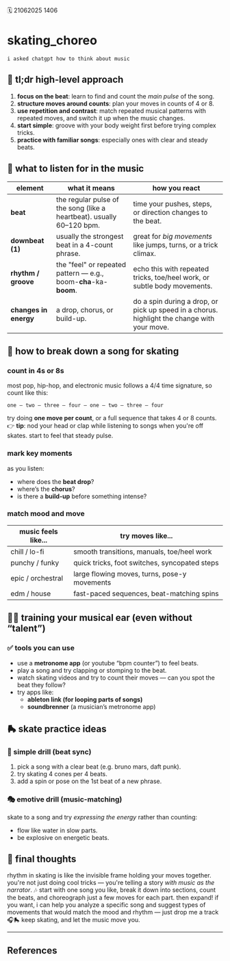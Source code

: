 🗓️ 21062025 1406

# skating_choreo


```ad-abstract
i asked chatgpt how to think about music
```
## 🧠 tl;dr high-level approach
1. **focus on the beat**: learn to find and count the _main pulse_ of the song.
2. **structure moves around counts**: plan your moves in counts of 4 or 8.
3. **use repetition and contrast**: match repeated musical patterns with repeated moves, and switch it up when the music changes.
4. **start simple**: groove with your body weight first before trying complex tricks.
5. **practice with familiar songs**: especially ones with clear and steady beats.

## 🎵 what to listen for in the music

|element|what it means|how you react|
|---|---|---|
|**beat**|the regular pulse of the song (like a heartbeat). usually 60–120 bpm.|time your pushes, steps, or direction changes to the beat.|
|**downbeat (1)**|usually the strongest beat in a 4-count phrase.|great for _big movements_ like jumps, turns, or a trick climax.|
|**rhythm / groove**|the "feel" or repeated pattern — e.g., boom-**cha**-ka-**boom**.|echo this with repeated tricks, toe/heel work, or subtle body movements.|
|**changes in energy**|a drop, chorus, or build-up.|do a spin during a drop, or pick up speed in a chorus. highlight the change with your move.|

## 🧩 how to break down a song for skating

### count in 4s or 8s
most pop, hip-hop, and electronic music follows a 4/4 time signature, so count like this:

`one – two – three – four – one – two – three – four`

try doing **one move per count**, or a full sequence that takes 4 or 8 counts.
👉 **tip**: nod your head or clap while listening to songs when you're off skates. start to feel that steady pulse.

### mark key moments
as you listen:
- where does the **beat drop**?
- where’s the **chorus**?
- is there a **build-up** before something intense?

### match mood and move

| music feels like... | try moves like...                             |
| ------------------- | --------------------------------------------- |
| chill / lo-fi       | smooth transitions, manuals, toe/heel work    |
| punchy / funky      | quick tricks, foot switches, syncopated steps |
| epic / orchestral   | large flowing moves, turns, pose-y movements  |
| edm / house         | fast-paced sequences, beat-matching spins     |

## 🧑‍🏫 training your musical ear (even without “talent”)

### ✅ tools you can use
- use a **metronome app** (or youtube “bpm counter”) to feel beats.
- play a song and try clapping or stomping to the beat.
- watch skating videos and try to count their moves — can you spot the beat they follow?
- try apps like:
    - **ableton link (for looping parts of songs)**
    - **soundbrenner** (a musician’s metronome app)

## 🛼 skate practice ideas

### 🔁 simple drill (beat sync)
1. pick a song with a clear beat (e.g. bruno mars, daft punk).
2. try skating 4 cones per 4 beats.
3. add a spin or pose on the 1st beat of a new phrase.
### 🎭 emotive drill (music-matching)
skate to a song and try _expressing the energy_ rather than counting:
- flow like water in slow parts.
- be explosive on energetic beats.

## 🧩 final thoughts
rhythm in skating is like the invisible frame holding your moves together. you're not just doing cool tricks — you're telling a story _with music as the narrator_. 🎶
start with one song you like, break it down into sections, count the beats, and choreograph just a few moves for each part. then expand!
if you want, i can help you analyze a specific song and suggest types of movements that would match the mood and rhythm — just drop me a track 🎧🛼
keep skating, and let the music move you.

---
## References
